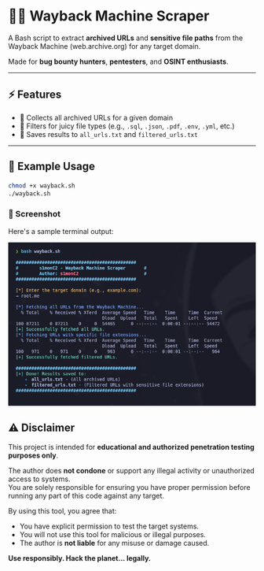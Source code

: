 # 🕵️‍♂️ Wayback Machine Scraper

A Bash script to extract **archived URLs** and **sensitive file paths** from the Wayback Machine (web.archive.org) for any target domain.

Made for **bug bounty hunters**, **pentesters**, and **OSINT enthusiasts**.

---

## ⚡ Features

- 🎯 Collects all archived URLs for a given domain
- 🧠 Filters for juicy file types (e.g., `.sql`, `.json`, `.pdf`, `.env`, `.yml`, etc.)
- 💾 Saves results to `all_urls.txt` and `filtered_urls.txt`

---

## 🧪 Example Usage

```bash
chmod +x wayback.sh
./wayback.sh
```

### 📸 Screenshot

Here's a sample terminal output:

![Example Output](img/wayback.PNG)

## ⚠️ Disclaimer

This project is intended for **educational and authorized penetration testing purposes only**.

The author does **not condone** or support any illegal activity or unauthorized access to systems.  
You are solely responsible for ensuring you have proper permission before running any part of this code against any target.

By using this tool, you agree that:
- You have explicit permission to test the target systems.
- You will not use this tool for malicious or illegal purposes.
- The author is **not liable** for any misuse or damage caused.

**Use responsibly. Hack the planet... legally.**

